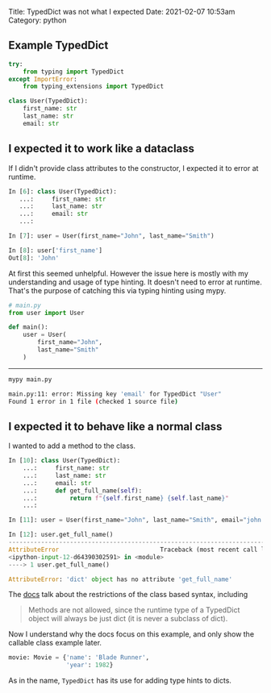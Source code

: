 Title: TypedDict was not what I expected
Date: 2021-02-07 10:53am
Category: python

## Example TypedDict

```python
try:
    from typing import TypedDict
except ImportError:
    from typing_extensions import TypedDict

class User(TypedDict):
    first_name: str
    last_name: str
    email: str
```

## I expected it to work like a dataclass

If I didn't provide class attributes to the constructor, I expected
it to error at runtime.

```python
In [6]: class User(TypedDict):
   ...:     first_name: str
   ...:     last_name: str
   ...:     email: str
   ...: 

In [7]: user = User(first_name="John", last_name="Smith")

In [8]: user['first_name']
Out[8]: 'John'
```

At first this seemed unhelpful. However the issue here is mostly with my understanding and usage of type hinting. It doesn't
need to error at runtime. That's the purpose of catching this via typing hinting using mypy.

```python
# main.py
from user import User

def main():
    user = User(
        first_name="John",
        last_name="Smith"
    )
```
---

```bash
mypy main.py

main.py:11: error: Missing key 'email' for TypedDict "User"
Found 1 error in 1 file (checked 1 source file)
```

## I expected it to behave like a normal class

I wanted to add a method to the class.

```python
In [10]: class User(TypedDict):
    ...:     first_name: str
    ...:     last_name: str
    ...:     email: str
    ...:     def get_full_name(self):
    ...:         return f"{self.first_name} {self.last_name}"
    ...: 

In [11]: user = User(first_name="John", last_name="Smith", email="john.smith@example.com")

In [12]: user.get_full_name()
---------------------------------------------------------------------------
AttributeError                            Traceback (most recent call last)
<ipython-input-12-d64390302591> in <module>
----> 1 user.get_full_name()

AttributeError: 'dict' object has no attribute 'get_full_name'
```

The [docs](https://www.python.org/dev/peps/pep-0589/#class-based-syntax) talk about the restrictions of the
class based syntax, including

> Methods are not allowed, since the runtime type of a TypedDict object will always be just dict (it is never a subclass of dict).

Now I understand why the docs focus on this example, and only show the callable class example later. 

```python
movie: Movie = {'name': 'Blade Runner',
                'year': 1982}
```

As in the name, `TypedDict` has its use for adding type hints to dicts.

